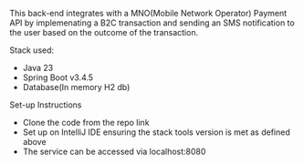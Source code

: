 This back-end integrates with a MNO(Mobile Network Operator) Payment API by implemenating a B2C transaction and sending an SMS notification to the user based on the outcome of the transaction.

Stack used: 
- Java 23
- Spring Boot v3.4.5
- Database(In memory H2 db)

Set-up Instructions
- Clone the code from the repo link
- Set up on IntelliJ IDE ensuring the stack tools version is met as defined above
- The service can be accessed via localhost:8080
